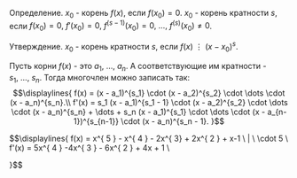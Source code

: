 
Определение. ${\displaystyle x_{0}}$ - корень ${\displaystyle f(x)}$, если ${\displaystyle f(x_{0}) = 0}$.
${\displaystyle x_{0}}$ - корень кратности ${\displaystyle s}$, если ${\displaystyle f(x_{0}) = 0, \ f'(x_{0}) = 0, \ f^{ (s-1) }(x_{0}) = 0, \ \dots, \ f^{ (s) }(x_{0}) \neq0}$.

Утверждение. ${\displaystyle x_{0}}$ - корень  кратности ${\displaystyle s}$, если ${\displaystyle f(x) \ \vdots \ (x-x_{0})^{ s }}$.

Пусть корни ${\displaystyle f(x)}$ - это ${\displaystyle a_{1}, \ \dots, \ a_{n}}$. А соответствующие им кратности - ${\displaystyle s_{ 1 }, \ \dots , \ s_{ n }}$.
Тогда многочлен можно записать так:
$$\displaylines{
f(x) = (x - a_1)^{s_1} \cdot (x - a_2)^{s_2} \cdot \dots \cdot (x - a_n)^{s_n}.\\
f'(x) = s_1 (x - a_1)^{s_1 - 1} \cdot (x - a_2)^{s_2} \cdot \dots \cdot (x - a_n)^{s_n} + \dots + s_n (x - a_1)^{s_1} \cdot \dots \cdot (x - a_{n-1})^{s_{n-1}} \cdot (x - a_n)^{s_n - 1}.
}$$

$$\displaylines{
f(x) = x^{ 5 } - x^{ 4 } - 2x^{ 3} + 2x^{ 2 } + x-1 \ | \ \cdot 5 \\
f'(x) = 5x^{ 4 } -4x^{ 3 } - 6x^{ 2 } + 4x + 1 \\

}$$